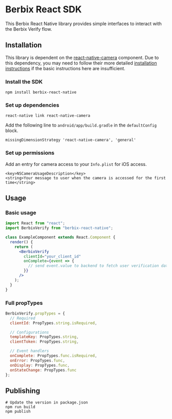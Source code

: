 # Berbix React SDK

This Berbix React Native library provides simple interfaces to interact with the Berbix Verify flow.

## Installation

This library is dependent on the [react-native-camera](https://github.com/react-native-community/react-native-camera) component. Due to this dependency, you may need to follow their more detailed [installation instructions](https://github.com/react-native-community/react-native-camera/blob/master/docs/installation.md) if the basic instructions here are insufficient.

### Install the SDK

    npm install berbix-react-native

### Set up dependencies

    react-native link react-native-camera

Add the following line to `android/app/build.gradle` in the `defaultConfig` block.

    missingDimensionStrategy 'react-native-camera', 'general'

### Set up permissions

Add an entry for camera access to your `Info.plist` for iOS access.

    <key>NSCameraUsageDescription</key>
    <string>Your message to user when the camera is accessed for the first time</string>

## Usage

### Basic usage

```jsx
import React from "react";
import BerbixVerify from "berbix-react-native";

class ExampleComponent extends React.Component {
  render() {
    return (
      <BerbixVerify
        clientId="your_client_id"
        onComplete={event => {
          // send event.value to backend to fetch user verification data
        }}
      />
    );
  }
}
```

### Full propTypes

```js
BerbixVerify.propTypes = {
  // Required
  clientId: PropTypes.string.isRequired,

  // Configurations
  templateKey: PropTypes.string,
  clientToken: PropTypes.string,

  // Event handlers
  onComplete: PropTypes.func.isRequired,
  onError: PropTypes.func,
  onDisplay: PropTypes.func,
  onStateChange: PropTypes.func
};
```

## Publishing

    # Update the version in package.json
    npm run build
    npm publish
